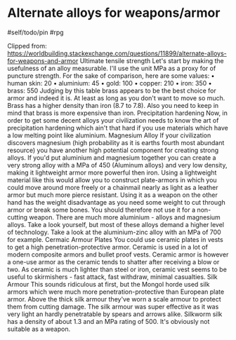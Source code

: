 # Alternate alloys for weapons/armor
#self/todo/pin #rpg

Clipped from: https://worldbuilding.stackexchange.com/questions/11899/alternate-alloys-for-weapons-and-armor
Ultimate tensile strength
Let's start by making the usefulness of an alloy measurable. I'll use the unit MPa as a proxy for of puncture strength.
For the sake of comparison, here are some values:
    • human skin: 20
    • aluminium: 45
    • gold: 100
    • copper: 210
    • iron: 350
    • brass: 550
Judging by this table brass appears to be the best choice for armor and indeed it is. At least as long as you don't want to move so much. Brass has a higher density than iron (8.7 to 7.8). Also you need to keep in mind that brass is more expensive than iron. 
Precipitation hardening
Now, in order to get some decent alloys your civilization needs to know the art of precipitation hardening which ain't that hard if you use materials which have a low melting point like aluminium. 
Magnesium Alloy
If your civilization discovers magnesium (high probability as it is earths fourth most abundant resource) you have another high potential component for creating strong alloys.
If you'd put aluminium and magnesium together you can create a very strong alloy with a MPa of 450 (Aluminum alloys) and very low density, making it lightweight armor more powerful then iron. Using a lightweight material like this would allow you to construct plate-armors in which you could move around more freely or a chainmail nearly as light as a leather armor but much more pierce resistant. Using it as a weapon on the other hand has the weight disadvantage as you need some weight to cut through armor or break some bones. You should therefore not use it for a non-cutting weapon.
There are much more aluminium - alloys and magnesium alloys. Take a look yourself, but most of these alloys demand a higher level of technology. Take a look at the aluminium-zinc alloy with an MPa of 700 for example.
Cermaic Armour Plates
You could use ceramic plates in vests to get a high penetration-protective armor. Ceramic is used in a lot of modern composite armors and bullet proof vests. Ceramic armor is however a one-use armor as the ceramic tends to shatter after receiving a blow or two. As ceramic is much lighter than steel or iron, ceramic vest seems to be useful to skirmishers - fast attack, fast withdraw, minimal casualties. 
Silk Armour
This sounds ridiculous at first, but the Mongol horde used silk armors which were much more penetration-protective than European plate armor. Above the thick silk armour they've worn a scale armour to protect them from cutting damage. The silk armour was super effective as it was very light an hardly penetratable by spears and arrows alike. Silkworm silk has a density of about 1.3 and an MPa rating of 500. It's obviously not suitable as a weapon.
